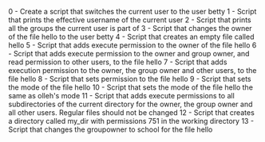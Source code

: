 0 - Create a script that switches the current user to the user betty
1 - Script that prints the effective username of the current user
2 - Script that prints all the groups the current user is part of
3 - Script that changes the owner of the file hello to the user betty
4 - Script that creates an empty file called hello
5 - Script that adds execute permission to the owner of the file hello
6 - Script that adds execute permission to the owner and group owner, and read permission to other users, to the file hello
7 - Script that adds execution permission to the owner, the group owner and other users, to the file hello
8 - Script that sets permission to the file hello
9 - Script that sets the mode of the file hello
10 - Script that sets the mode of the file hello the same as olleh's mode
11 - Script that adds execute permissions to all subdirectories of the current directory for the owner, the group owner and all other users. Regular files should not be changed
12 - Script that creates a directory called my_dir with permissions 751 in the working directory
13 - Script that changes the groupowner to school for the file hello
